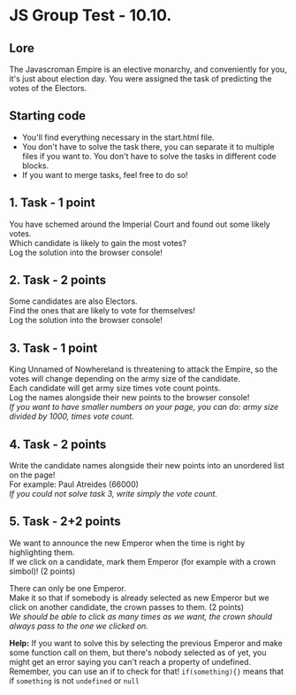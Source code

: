 # JS Group Test - 10.10.
## Lore
The Javascroman Empire is an elective monarchy, and conveniently for you, it's just about election day. You were assigned the task of predicting the votes of the Electors.

## Starting code
- You'll find everything necessary in the start.html file.
- You don't have to solve the task there, you can separate it to multiple files if you want to. You don't have to solve the tasks in different code blocks.
- If you want to merge tasks, feel free to do so!  

## 1. Task - 1 point
You have schemed around the Imperial Court and found out some likely votes.  
Which candidate is likely to gain the most votes?  
Log the solution into the browser console!  

## 2. Task - 2 points
Some candidates are also Electors.  
Find the ones that are likely to vote for themselves!  
Log the solution into the browser console!  

## 3. Task - 1 point
King Unnamed of Nowhereland is threatening to attack the Empire, so the votes will change depending on the army size of the candidate.  
Each candidate will get army size times vote count points.  
Log the names alongside their new points to the browser console!  
*If you want to have smaller numbers on your page, you can do: army size divided by 1000, times vote count.*

## 4. Task - 2 points
Write the candidate names alongside their new points into an unordered list on the page!  
For example: Paul Atreides (66000)  
*If you could not solve task 3, write simply the vote count.*  
  
## 5. Task - 2+2 points
We want to announce the new Emperor when the time is right by highlighting them.  
If we click on a candidate, mark them Emperor (for example with a crown simbol)! (2 points)  

There can only be one Emperor.  
Make it so that if somebody is already selected as new Emperor but we click on another candidate, the crown passes to them. (2 points)  
*We should be able to click as many times as we want, the crown should always pass to the one we clicked on.*  

**Help:** If you want to solve this by selecting the previous Emperor and make some function call on them, but there's nobody selected as of yet, you might get an error saying you can't reach a property of undefined. Remember, you can use an if to check for that! `if(something){}` means that if `something` is not `undefined` or `null`